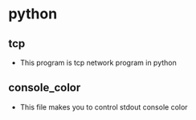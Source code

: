 # python

## tcp
- This program is tcp network program in python

## console_color
- This file makes you to control stdout console color

